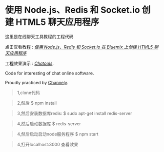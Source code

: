 # 使用 Node.js、Redis 和 Socket.io 创建 HTML5 聊天应用程序

这里是在线聊天工具教程的工程代码

点击查看教程 : [*使用 Node.js、Redis 和 Socket.io 在 Bluemix 上创建 HTML5 聊天应用程序*](https://www.ibm.com/developerworks/cn/web/wa-bluemix-html5chat/)

工程效果演示 : [*Chatools*](https://chatools.herokuapp.com/).

Code for interesting of chat online software.

Proudly practiced by [Channely](http://Channely.github.io/).


> 1,clone代码 

> 2,然后 $ npm install 

> 3,然后安装数据库redis: $ sudo apt-get install redis-server 

> 4,然后启动数据库 $ redis-server

> 4,然后启动启动node服务程序 $ npm start

> 4,打开localhost:3000 查看效果


